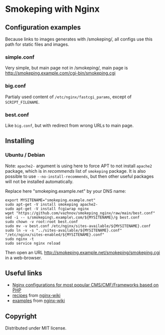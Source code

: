 # Smokeping with Nginx

## Configuration examples

Because links to images generates with /smokeping/, all configs use this path for static files and images.

### simple.conf

Very simple, but main page not in /smokeping/, main page is http://smokeping.example.com/cgi-bin/smokeping.cgi

### big.conf

Partialy used content of `/etc/nginx/fastcgi_params`, except of `SCRIPT_FILENAME`.

### best.conf

Like `big.conf`, but with redirect from wrong URLs to main page.


## Installing

### Ubuntu / Debian

Note: `apache2-` argument is using here to force APT to not install `apache2` package, which is in _recommends_ list of `smokeping` package. It is also possible to use `--no-install-recommends`, but then other useful packages will not be installed automatically.

Replace here "smokeping.example.net" by your DNS name:

```shell
export MYSITENAME="smokeping.example.net"
sudo apt-get -V install smokeping apache2-
sudo apt-get -V install fcgiwrap nginx
wget "https://github.com/vazhnov/smokeping_nginx/raw/main/best.conf"
sed -i -- s/smokeping\.example\.com/${MYSITENAME}/g best.conf
sudo chown -v root:root best.conf
sudo mv -v best.conf /etc/nginx/sites-available/${MYSITENAME}.conf
sudo ln -v -s "../sites-available/${MYSITENAME}.conf" "/etc/nginx/sites-enabled/${MYSITENAME}.conf"
sudo nginx -t
sudo service nginx reload
```

Then open an URL http://smokeping.example.net/smokeping/smokeping.cgi in a web-browser.

## Useful links

* [Nginx configurations for most popular CMS/CMF/Frameworks based on PHP](https://github.com/elasticweb/nginx-configs)
* [recipes](https://github.com/nginxinc/nginx-wiki/tree/master/source/start/topics/recipes) from [nginx-wiki](https://www.nginx.com/resources/wiki/)
* [examples](https://github.com/nginxinc/nginx-wiki/tree/master/source/start/topics/examples) from [nginx-wiki](https://www.nginx.com/resources/wiki/)

## Copyright

Distributed under MIT license.

